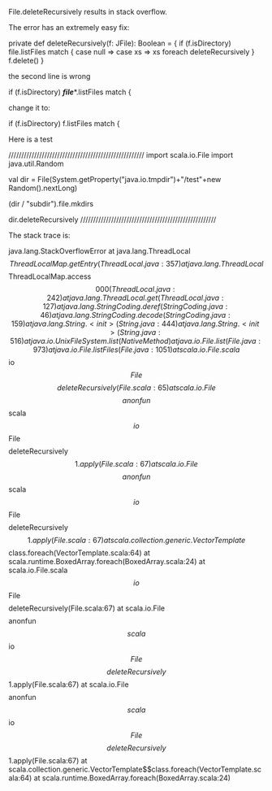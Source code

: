 File.deleteRecursively results in stack overflow.

The error has an extremely easy fix:

  private def deleteRecursively(f: JFile): Boolean = {
    if (f.isDirectory) file.listFiles match { 
      case null =>
      case xs   => xs foreach deleteRecursively
    }
    f.delete()
  }

the second line is wrong

 if (f.isDirectory) ***file****.listFiles match { 

change it to:

 if (f.isDirectory) f.listFiles match { 

Here is a test

/////////////////////////////////////////////////////
import scala.io.File
import java.util.Random

val dir = File(System.getProperty("java.io.tmpdir")+"/test"+new Random().nextLong)

(dir / "subdir").file.mkdirs

dir.deleteRecursively
/////////////////////////////////////////////////////



The stack trace is:

java.lang.StackOverflowError
	at java.lang.ThreadLocal$$ThreadLocalMap.getEntry(ThreadLocal.java:357)
	at java.lang.ThreadLocal$$ThreadLocalMap.access$$000(ThreadLocal.java:242)
	at java.lang.ThreadLocal.get(ThreadLocal.java:127)
	at java.lang.StringCoding.deref(StringCoding.java:46)
	at java.lang.StringCoding.decode(StringCoding.java:159)
	at java.lang.String.<init>(String.java:444)
	at java.lang.String.<init>(String.java:516)
	at java.io.UnixFileSystem.list(Native Method)
	at java.io.File.list(File.java:973)
	at java.io.File.listFiles(File.java:1051)
	at scala.io.File.scala$$io$$File$$$$deleteRecursively(File.scala:65)
	at scala.io.File$$$$anonfun$$scala$$io$$File$$$$deleteRecursively$$1.apply(File.scala:67)
	at scala.io.File$$$$anonfun$$scala$$io$$File$$$$deleteRecursively$$1.apply(File.scala:67)
	at scala.collection.generic.VectorTemplate$$class.foreach(VectorTemplate.scala:64)
	at scala.runtime.BoxedArray.foreach(BoxedArray.scala:24)
	at scala.io.File.scala$$io$$File$$$$deleteRecursively(File.scala:67)
	at scala.io.File$$$$anonfun$$scala$$io$$File$$$$deleteRecursively$$1.apply(File.scala:67)
	at scala.io.File$$$$anonfun$$scala$$io$$File$$$$deleteRecursively$$1.apply(File.scala:67)
	at scala.collection.generic.VectorTemplate$$class.foreach(VectorTemplate.scala:64)
	at scala.runtime.BoxedArray.foreach(BoxedArray.scala:24)

